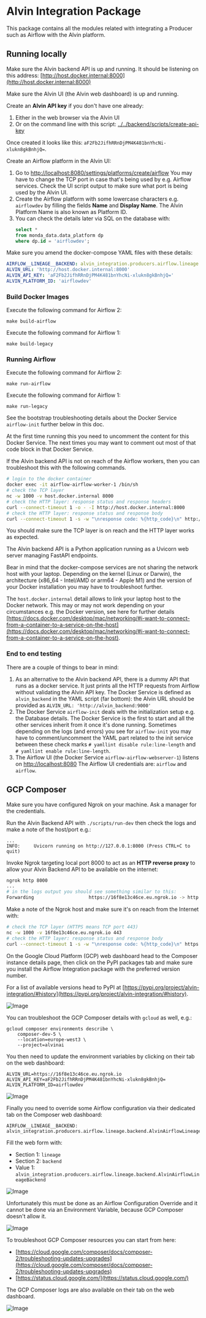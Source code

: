 # Alvin Integration Package

This package contains all the modules related with integrating a Producer such as Airflow with the Alvin platform.

## Running locally

Make sure the Alvin backend API is up and running. 
It should be listening on this address: [http://host.docker.internal:8000](http://host.docker.internal:8000)

Make sure the Alvin UI (the Alvin web dashboard) is up and running.

Create an **Alvin API key** if you don't have one already:

1. Either in the web browser via the Alvin UI
2. Or on the command line with this script: [../../backend/scripts/create-api-key](../../backend/scripts/create-api-key)

Once created it looks like this: `aF2Fb2JifhRRnDjPM4K481bnYhcNi-xlukn8gkBnhjQ=`.

Create an Airflow platform in the Alvin UI:

1. Go to [http://localhost:8080/settings/platforms/create/airflow](http://localhost:8080/settings/platforms/create/airflow)
   You may have to change the TCP port in case that's being used by e.g. Airflow services. 
   Check the UI script output to make sure what port is being used by the Alvin UI.
2. Create the Airflow platform with some lowercase characters e.g. `airflowdev` 
   by filling the fields **Name** and **Display Name**.
   The Alvin Platform Name is also known as Platform ID.
3. You can check the details later via SQL on the database with:
   ```sql
   select * 
   from monda_data.data_platform dp 
   where dp.id = 'airflowdev';
   ```

Make sure you amend the docker-compose YAML files with these details:

```yaml
AIRFLOW__LINEAGE__BACKEND: alvin_integration.producers.airflow.lineage.backend.AlvinAirflowLineageBackend
ALVIN_URL: 'http://host.docker.internal:8000'
ALVIN_API_KEY: 'aF2Fb2JifhRRnDjPM4K481bnYhcNi-xlukn8gkBnhjQ='
ALVIN_PLATFORM_ID: 'airflowdev'
```

### Build Docker Images

Execute the following command for Airflow 2:

```make build-airflow```

Execute the following command for Airflow 1:

```make build-legacy```

### Running Airflow

Execute the following command for Airflow 2:

```make run-airflow```

Execute the following command for Airflow 1:

```make run-legacy```

See the bootstrap troubleshooting details about the Docker Service `airflow-init`
further below in this doc. 

At the first time running this you need to uncomment the content for this Docker Service.
The next times you may want to comment out most of that code block in that Docker Service.

If the Alvin backend API is not on reach of the Airflow workers, 
then you can troubleshoot this with the following commands.

```sh
# login to the docker container
docker exec -it airflow-airflow-worker-1 /bin/sh
# check the TCP layer
nc -w 1000 -v host.docker.internal 8000
# check the HTTP layer: response status and response headers
curl --connect-timeout 1 -o - -I http://host.docker.internal:8000
# check the HTTP layer: response status and response body
curl --connect-timeout 1 -s -w "\nresponse code: %{http_code}\n" http://host.docker.internal:8000
```

You should make sure the TCP layer is on reach and the HTTP layer works as expected.

The Alvin backend API is a Python application running as a Uvicorn web server managing FastAPI endpoints.

Bear in mind that the docker-compose services are not sharing the network host with your laptop.
Depending on the kernel (Linux or Darwin), the architecture (x86_64 - Intel/AMD or arm64 - Apple M1)
and the version of your Docker installation you may have to troubleshoot further.

The `host.docker.internal` detail allows to link your laptop host to the Docker network.
This may or may not work depending on your circumstances e.g. the Docker version, 
see here for further details [https://docs.docker.com/desktop/mac/networking/#i-want-to-connect-from-a-container-to-a-service-on-the-host](https://docs.docker.com/desktop/mac/networking/#i-want-to-connect-from-a-container-to-a-service-on-the-host).

### End to end testing 

There are a couple of things to bear in mind:

1. As an alternative to the Alvin backend API, there is a dummy API that runs as a docker service.
   It just prints all the HTTP requests from Airflow without validating the Alvin API key.
   The Docker Service is defined as `alvin_backend` in the YAML script (far bottom):
   the Alvin URL should be provided as `ALVIN_URL: 'http://alvin_backend:9000'`
2. The Docker Service `airflow-init` deals with the initialization setup e.g. the Database details.
   The Docker Service is the first to start and all the other services inherit from it once it's done running.
   Sometimes depending on the logs (and errors) you see for `airflow-init` you may have to
   comment/uncomment the YAML part related to the init service between these 
   check marks `# yamllint disable rule:line-length` and `# yamllint enable rule:line-length`.
3. The Airflow UI (the Docker Service `airflow-airflow-webserver-1`) listens on [http://localhost:8080](http://localhost:8080)
   The Airflow UI credentials are: `airflow` and `airflow`.

## GCP Composer

Make sure you have configured Ngrok on your machine. Ask a manager for the credentials.

Run the Alvin Backend API with `./scripts/run-dev` then check the logs and make a note of the host/port e.g.:

```log
...
INFO:     Uvicorn running on http://127.0.0.1:8000 (Press CTRL+C to quit)
```

Invoke Ngrok targeting local port 8000 to act as an **HTTP reverse proxy** to allow 
your Alvin Backend API to be available on the internet:

```sh
ngrok http 8000
...
# in the logs output you should see something similar to this:
Forwarding                    https://16f8e13c46ce.eu.ngrok.io -> http://localhost:8000
```

Make a note of the Ngrok host and make sure it's on reach from the Internet with:

```sh
# check the TCP layer (HTTPS means TCP port 443)
nc -w 1000 -v 16f8e13c46ce.eu.ngrok.io 443
# check the HTTP layer: response status and response body
curl --connect-timeout 1 -s -w "\nresponse code: %{http_code}\n" https://16f8e13c46ce.eu.ngrok.io
```

On the Google Cloud Platform (GCP) web dashboard head to the Composer instance details page, 
then click on the PyPI packages tab and make sure you install the Airflow Integration package 
with the preferred version number.

For a list of available versions head to PyPI at [https://pypi.org/project/alvin-integration/#history](https://pypi.org/project/alvin-integration/#history).

![Image](./images/GCP-Composer-PyPI-configuration.png "PyPI settings on GCP Composer")

You can troubleshoot the GCP Composer details with `gcloud` as well, e.g.:

```commandline
gcloud composer environments describe \
    composer-dev-5 \
    --location=europe-west3 \
    --project=alvinai
```

You then need to update the environment variables by clicking on their tab on the web dashboard:

```dotenv
ALVIN_URL=https://16f8e13c46ce.eu.ngrok.io
ALVIN_API_KEY=aF2Fb2JifhRRnDjPM4K481bnYhcNi-xlukn8gkBnhjQ=
ALVIN_PLATFORM_ID=airflowdev
```

![Image](./images/GCP-Composer-env-vars-configuration.png "Setup of the Alvin Environment Variables on GCP Composer")

Finally you need to override some Airflow configuration via their dedicated tab on the Composer web dashboard:

```dotenv
AIRFLOW__LINEAGE__BACKEND: alvin_integration.producers.airflow.lineage.backend.AlvinAirflowLineageBackend
```

Fill the web form with:

- Section 1: `lineage`
- Section 2: `backend`
- Value 1: `alvin_integration.producers.airflow.lineage.backend.AlvinAirflowLineageBackend`

![Image](./images/GCP-Composer-airflow-configuration.png "Set Airflow configuration on GCP Composer")

Unfortunately this must be done as an Airflow Configuration Override
and it cannot be done via an Environment Variable, 
because GCP Composer doesn't allow it.

![Image](./images/GCP-Composer-airflow-constraints-configuration.png "GCP Composer doesn't allow us to save environment variables starting with AIRFLOW_*")

To troubleshoot GCP Composer resources you can start from here:

- [https://cloud.google.com/composer/docs/composer-2/troubleshooting-updates-upgrades](https://cloud.google.com/composer/docs/composer-2/troubleshooting-updates-upgrades)
- [https://status.cloud.google.com/](https://status.cloud.google.com/)

The GCP Composer logs are also available on their tab on the web dashboard.

![Image](./images/GCP-Composer-logs.png "GCP Composer logs dashboard")
